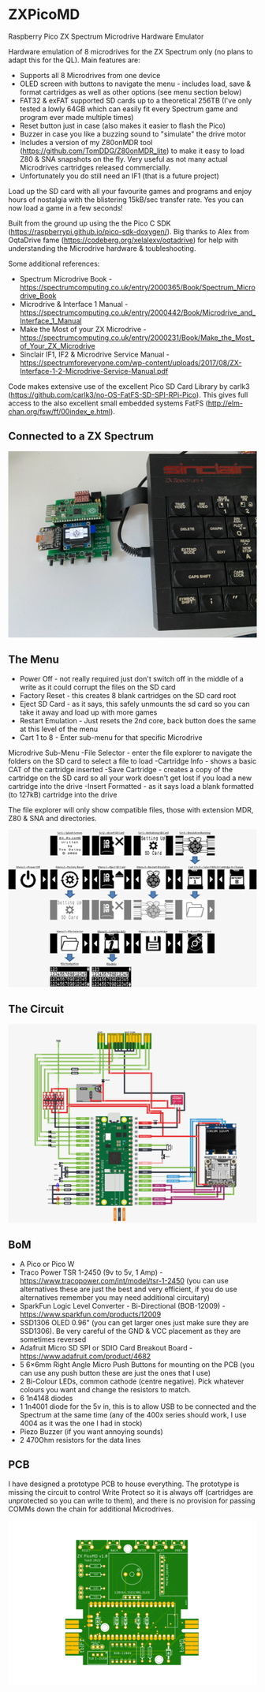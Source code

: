 # ZXPicoMD
Raspberry Pico ZX Spectrum Microdrive Hardware Emulator

Hardware emulation of 8 microdrives for the ZX Spectrum only (no plans to adapt this for the QL). Main features are:
- Supports all 8 Microdrives from one device
- OLED screen with buttons to navigate the menu - includes load, save & format cartridges as well as other options (see menu section below)
- FAT32 & exFAT supported SD cards up to a theoretical 256TB (I've only tested a lowly 64GB which can easily fit every Spectrum game and program ever made multiple times)
- Reset button just in case (also makes it easier to flash the Pico)
- Buzzer in case you like a buzzing sound to "simulate" the drive motor
- Includes a version of my Z80onMDR tool (https://github.com/TomDDG/Z80onMDR_lite) to make it easy to load Z80 & SNA snapshots on the fly. Very useful as not many actual Microdrives cartridges released commercially.
- Unfortunately you do still need an IF1 (that is a future project)

Load up the SD card with all your favourite games and programs and enjoy hours of nostalgia with the blistering 15kB/sec transfer rate. Yes you can now load a game in a few seconds!

Built from the ground up using the the Pico C SDK (https://raspberrypi.github.io/pico-sdk-doxygen/). Big thanks to Alex from OqtaDrive fame (https://codeberg.org/xelalexv/oqtadrive) for help with understanding the Microdrive hardware & toubleshooting. 

Some additional references:
- Spectrum Microdrive Book - https://spectrumcomputing.co.uk/entry/2000365/Book/Spectrum_Microdrive_Book
- Microdrive & Interface 1 Manual - https://spectrumcomputing.co.uk/entry/2000442/Book/Microdrive_and_Interface_1_Manual
- Make the Most of your ZX Microdrive - https://spectrumcomputing.co.uk/entry/2000231/Book/Make_the_Most_of_Your_ZX_Microdrive
- Sinclair IF1, IF2 & Microdrive Service Manual - https://spectrumforeveryone.com/wp-content/uploads/2017/08/ZX-Interface-1-2-Microdrive-Service-Manual.pdf

Code makes extensive use of the excellent Pico SD Card Library by carlk3 (https://github.com/carlk3/no-OS-FatFS-SD-SPI-RPi-Pico). This gives full access to the also excellent small embedded systems FatFS (http://elm-chan.org/fsw/ff/00index_e.html).

## Connected to a ZX Spectrum

![image](https://github.com/TomDDG/ZXPicoMD/blob/main/Images/connected.png "Connected")

## The Menu

- Power Off - not really required just don't switch off in the middle of a write as it could corrupt the files on the SD card
- Factory Reset - this creates 8 blank cartridges on the SD card root
- Eject SD Card - as it says, this safely unmounts the sd card so you can take it away and load up with more games
- Restart Emulation - Just resets the 2nd core, back button does the same at this level of the menu
- Cart 1 to 8 - Enter sub-menu for that specific Microdrive

Microdrive Sub-Menu
-File Selector - enter the file explorer to navigate the folders on the SD card to select a file to load
-Cartridge Info - shows a basic CAT of the cartridge inserted
-Save Cartridge - creates a copy of the cartridge on the SD card so all your work doesn't get lost if you load a new cartridge into the drive
-Insert Formatted - as it says load a blank formatted (to 127kB) cartridge into the drive

The file explorer will only show compatible files, those with extension MDR, Z80 & SNA and directories.

![image](https://github.com/TomDDG/ZXPicoMD/blob/main/Images/menulayout.png "Menu Layout")

## The Circuit

![image](https://github.com/TomDDG/ZXPicoMD/blob/main/Images/PicoDriveZX_Circuit_v2.png "Circuit Prototype")

## BoM

- A Pico or Pico W
- Traco Power TSR 1-2450 (9v to 5v, 1 Amp) - https://www.tracopower.com/int/model/tsr-1-2450 (you can use alternatives these are just the best and very efficient, if you do use alternatives remember you may need additional circuitary)
- SparkFun Logic Level Converter - Bi-Directional (BOB-12009) - https://www.sparkfun.com/products/12009
- SSD1306 OLED 0.96" (you can get larger ones just make sure they are SSD1306). Be very careful of the GND & VCC placement as they are sometimes reversed
- Adafruit Micro SD SPI or SDIO Card Breakout Board - https://www.adafruit.com/product/4682
- 5 6×6mm Right Angle Micro Push Buttons for mounting on the PCB (you can use any push button these are just the ones that I use)
- 2 Bi-Colour LEDs, common cathode (centre negative). Pick whatever colours you want and change the resistors to match.
- 6 1n4148 diodes
- 1 1n4001 diode for the 5v in, this is to allow USB to be connected and the Spectrum at the same time (any of the 400x series should work, I use 4004 as it was the one I had in stock)
- Piezo Buzzer (if you want annoying sounds)
- 2 470Ohm resistors for the data lines

## PCB

I have designed a prototype PCB to house everything. The prototype is missing the circuit to control Write Protect so it is always off (cartridges are unprotected so you can write to them), and there is no provision for passing COMMs down the chain for additional Microdrives.

![image](https://github.com/TomDDG/ZXPicoMD/blob/main/Images/pico_md.png "PCB Prototype")
